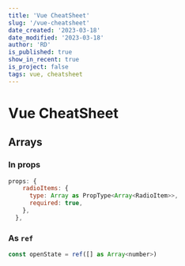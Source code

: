 ```yaml
---
title: 'Vue CheatSheet'
slug: '/vue-cheatsheet'
date_created: '2023-03-18'
date_modified: '2023-03-18'
author: 'RD'
is_published: true
show_in_recent: true
is_project: false
tags: vue, cheatsheet
---
```


# Vue CheatSheet

## Arrays
### In props
```js
props: {
    radioItems: {
      type: Array as PropType<Array<RadioItem>>,
      required: true,
    },
  },
```

### As `ref`
```js
const openState = ref([] as Array<number>)
```